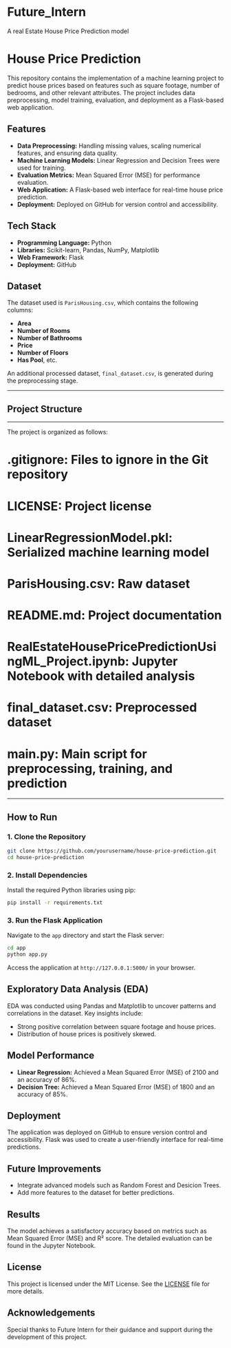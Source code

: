 # Future_Intern
A real Estate House Price Prediction model 

# House Price Prediction

This repository contains the implementation of a machine learning project to predict house prices based on features such as square footage, number of bedrooms, and other relevant attributes. The project includes data preprocessing, model training, evaluation, and deployment as a Flask-based web application.

## Features

- **Data Preprocessing:** Handling missing values, scaling numerical features, and ensuring data quality.
- **Machine Learning Models:** Linear Regression and Decision Trees were used for training.
- **Evaluation Metrics:** Mean Squared Error (MSE) for performance evaluation.
- **Web Application:** A Flask-based web interface for real-time house price prediction.
- **Deployment:** Deployed on GitHub for version control and accessibility.

## Tech Stack

- **Programming Language:** Python
- **Libraries:** Scikit-learn, Pandas, NumPy, Matplotlib
- **Web Framework:** Flask
- **Deployment:** GitHub

## Dataset

The dataset used is `ParisHousing.csv`, which contains the following columns:
- **Area**
- **Number of Rooms**
- **Number of Bathrooms**
- **Price**
- **Number of Floors**
- **Has Pool**, etc.

An additional processed dataset, `final_dataset.csv`, is generated during the preprocessing stage.

---

## Project Structure

---

The project is organized as follows:

# .gitignore: Files to ignore in the Git repository
# LICENSE: Project license
# LinearRegressionModel.pkl: Serialized machine learning model
# ParisHousing.csv: Raw dataset
# README.md: Project documentation
# RealEstateHousePricePredictionUsingML_Project.ipynb: Jupyter Notebook with detailed analysis
# final_dataset.csv: Preprocessed dataset
# main.py: Main script for preprocessing, training, and prediction

---

## How to Run

### 1. Clone the Repository
```bash
git clone https://github.com/yourusername/house-price-prediction.git
cd house-price-prediction
```

### 2. Install Dependencies
Install the required Python libraries using pip:
```bash
pip install -r requirements.txt
```

### 3. Run the Flask Application
Navigate to the `app` directory and start the Flask server:
```bash
cd app
python app.py
```
Access the application at `http://127.0.0.1:5000/` in your browser.

## Exploratory Data Analysis (EDA)
EDA was conducted using Pandas and Matplotlib to uncover patterns and correlations in the dataset. Key insights include:
- Strong positive correlation between square footage and house prices.
- Distribution of house prices is positively skewed.

## Model Performance
- **Linear Regression:** Achieved a Mean Squared Error (MSE) of 2100 and an accuracy of 86%.
- **Decision Tree:** Achieved a Mean Squared Error (MSE) of 1800 and an accuracy of 85%.

## Deployment
The application was deployed on GitHub to ensure version control and accessibility. Flask was used to create a user-friendly interface for real-time predictions.

## Future Improvements
- Integrate advanced models such as Random Forest and Desicion Trees.
- Add more features to the dataset for better predictions.

## Results
The model achieves a satisfactory accuracy based on metrics such as Mean Squared Error (MSE) and R² score. The detailed evaluation can be found in the Jupyter Notebook.

## License
This project is licensed under the MIT License. See the [LICENSE](LICENSE) file for more details.

## Acknowledgements
Special thanks to Future Intern for their guidance and support during the development of this project.

